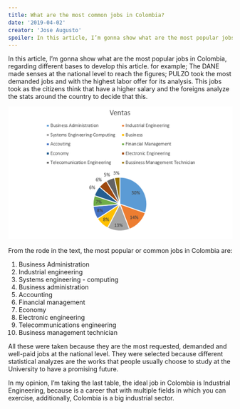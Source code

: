 ```yaml
---
title: What are the most common jobs in Colombia?
date: '2019-04-02'
creator: 'Jose Augusto'
spoiler: In this article, I’m gonna show what are the most popular jobs in Colombia, regarding different bases to develop this article. for example; The DANE made senses at the national level to reach the figures; PULZO took the most demanded jobs and with the highest labor offer for its analysis. This jobs took as the citizens think that have a higher salary and the foreigns analyze the stats around the country to decide that this.
---
```


In this article, I’m gonna show what are the most popular jobs in Colombia, regarding different bases to develop this article. for example; The DANE made senses at the national level to reach the figures; PULZO took the most demanded jobs and with the highest labor offer for its analysis. This jobs took as the citizens think that have a higher salary and the foreigns analyze the stats around the country to decide that this.

![Statistics](./statistics.png)

From the rode in the text, the most popular or common jobs in Colombia are: 

1.  Business Administration
2.	Industrial engineering
3.	Systems engineering - computing
4.	Business administration
5.	Accounting
6.	Financial management
7.	Economy
8.	Electronic engineering
9.	Telecommunications engineering
10.	Business management technician

All these were taken because they are the most requested, demanded and well-paid jobs at the national level. They were selected because different statistical analyzes are the works that people usually choose to study at the University to have a promising future.

In my opinion, I’m taking the last table, the ideal job in Colombia is Industrial Engineering,  because is a career that with multiple fields in which you can exercise, additionally, Colombia is a big industrial sector.